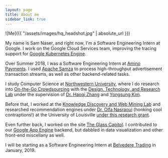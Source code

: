 ```yaml
---
layout: page
title: About me
sidebar_link: true
---
```


![Me]({{ "/assets/images/hq_headshot.jpg" | absolute_url }})

My name is Sam Naser, and right now, I'm a Software Engineering Intern at Google. I work on the Google Cloud Services team, improving the tracing support for [Google Kubernetes Engine](https://cloud.google.com/kubernetes-engine/).

Over Summer 2018, I was a Software Engineering Intern at [Amino Payments](https://www.aminopay.com/). I used [Apache Samza](http://samza.apache.org/) to process high-throughput advertisement transaction streams, as well as other backend-related tasks.

I study Computer Science at [Northwestern University](https://www.mccormick.northwestern.edu/eecs/computer-science/), where I do research into [On-the-Go Crowdsourcing](http://users.eecs.northwestern.edu/~ykt413/papers/otg.pdf) with the [Design, Technology, and Research Lab](http://dtr.northwestern.edu/) under the supervision of [Dr. Haoqi Zhang](http://users.eecs.northwestern.edu/~hq/) and [Yongsung Kim](http://yongsungkim.com/). 

Before that, I worked at the [Knowledge Discovery and Web Mining Lab](http://webmining.spd.louisville.edu/) and researched recommendation engines under [Dr. Olfa Nasraoui](http://louisville.edu/speed/people/faculty/nasraouiOlfa) (honking cool contraptions!) at the University of Louisville [under this research grant](https://www.nsf.gov/awardsearch/showAward?AWD_ID=1549981).

Even further back, I worked on the site [The Glass Capitol](https://glasscapitol.org/). I contributed to our [Google App Engine](https://cloud.google.com/appengine/) backend, but dabbled in data visualization and other front-end miscellany as well.

I will be starting as a Software Engineering Intern at [Belvedere Trading](http://www.belvederetrading.com/) in January, 2019.